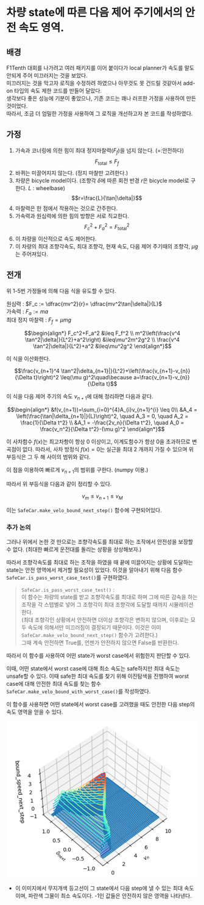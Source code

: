 # 차량 state에 따른 다음 제어 주기에서의 안전 속도 영역.

## 배경
F1Tenth 대회를 나가려고 여러 패키지를 이어 붙이다가 local planner가 속도를 말도 안되게 주어 미끄러지는 것을 보았다.   
미끄러지는 것을 막고자 로직을 수정하려 하였으나 아무것도 못 건드릴 것같아서 add-on 타입의 속도 제한 코드를 만들어 달았다.  
생각보다 좋은 성능에 기분이 좋았으나, 기존 코드는 꽤나 러프한 가정을 사용하여 만든 것이었다.   
따라서, 조금 더 엄밀한 가정을 사용하여 그 로직을 개선하고자 본 코드를 작성하였다.

## 가정
1. 가속과 코너링에 의한 힘이 최대 정지마찰력($F_f$)을 넘지 않는다. (=:안전하다)
$$F_{\text{total}} \leq F_f$$
2. 바퀴는 미끌어지지 않는다. (정지 마찰만 고려한다.)
3. 차량은 bicycle model이다. (조향각 $\delta$에 따른 회전 반경 $r$은 bicycle model로 구한다. $L$ : wheelbase)
$$r=\frac{L}{\tan|\delta|}$$
4. 마찰력은 한 점에서 작용하는 것으로 간주한다. 
5. 가속력과 원심력에 의한 힘의 방향은 서로 직교한다.
$$F_c^2+F_a^2 = F_{\text{total}}^2$$
6. 이 차량을 이산적으로 속도 제어한다.
7. 이 차량의 최대 조향각속도, 최대 조향각, 현재 속도, 다음 제어 주기때의 조향각, $\mu g$는 주어져있다.

## 전개
위 1-5번 가정들에 의해 다음 식을 유도할 수 있다.  

원심력 : $F_c := \dfrac{mv^2}{r}= \dfrac{mv^2\tan|\delta|}{L}$  
가속력 : $F_a := ma$  
최대 정지 마찰력 : $F_f=\mu m g$  

$$\begin{align*}
    F_c^2+F_a^2 &\leq F_f^2 \\
    m^2\left(\frac{v^4 \tan^2|\delta|}{L^2}+a^2\right) &\leq\mu^2m^2g^2 \\
    \frac{v^4 \tan^2|\delta|}{L^2}+a^2 &\leq\mu^2g^2
\end{align*}$$

이 식을 이산화한다.

$$\frac{v_{n+1}^4 \tan^2|\delta_{n+1}|}{L^2}+\left(\frac{v_{n+1}-v_{n}}{\Delta t}\right)^2 \leq(\mu g)^2\quad\because a=\frac{v_{n+1}-v_{n}}{\Delta t}$$

이 식을 다음 제어 주기의 속도 $v_{n+1}$에 대해 정리하면 다음과 같다.

$$\begin{align*}
    &f(v_{n+1})=\sum_{i=0}^{4}A_{i}v_{n+1}^{i} \leq 0\\
    &A_4 = \left(\frac{\tan|\delta_{n+1}|}{L}\right)^2, \quad A_3 = 0, \quad A_2 = \frac{1}{\Delta t^2} \\
    &A_1 = -\frac{2v_n}{\Delta t^2}, \quad A_0 = \frac{v_n^2}{\Delta t^2}-(\mu g)^2
\end{align*}$$

이 사차함수 $f(x)$는 최고차항이 항상 0 이상이고, 이계도함수가 항상 0을 초과하므로 변곡점이 없다. 따라서, 사차 방정식 $f(x)=0$는 실근을 최대 2 개까지 가질 수 있으며 위 부등식은 그 두 해 사이의 범위와 같다.

이 점을 이용하여 빠르게 $v_{n+1}$의 범위를 구한다. (numpy 이용.)

따라서 위 부등식을 다음과 같이 정리할 수 있다.

$$v_m \leq v_{n+1} \leq v_M$$

이는 `SafeCar.make_velo_bound_next_step()` 함수에 구현되어있다.

### 추가 논의
그러나 위에서 논한 것 만으로는 조향각속도를 최대로 하는 조작에서 안전성을 보장할 수 없다. (최대한 빠르게 운전대를 돌리는 상황을 상상해보자.)

따라서 조향각속도를 최대로 하는 조작을 하였을 때 끝에 미끌어지는 상황에 도달하는 state는 안전 영역에서 제거할 필요성이 있었다. 이것을 알아내기 위해 다음 함수 `SafeCar.is_pass_worst_case_test()`를 구현하였다. 

> `SafeCar.is_pass_worst_case_test()` :  
>이 함수는 차량의 state를 받고 조향각속도를 최대로 하며 그에 따른 감속을 하는 조작을 각 스텝별로 넣어 그 조향각이 최대 조향각에 도달할 때까지 시뮬레이션 한다.   
> (최대 조향각인 상황에서 안전하면 더이상 조향각은 변하지 않으며, 이후로는 모두 속도에 의해서만 미끄러짐이 결정되기 때문이다. 이것은 이미 `SafeCar.make_velo_bound_next_step()` 함수가 고려한다.)  
>그때 계속 안전하면 True를, 언젠가 안전하지 않으면 False를 반환한다.

따라서 이 함수를 사용하여 어떤 state가 worst case에서 위험한지 판단할 수 있다. 

이때, 어떤 state에서 worst case에 대해 최소 속도는 safe하지만 최대 속도는 unsafe할 수 있다. 이때 safe한 최대 속도를 찾기 위해 이진탐색을 진행하여 worst case에 대해 안전한 최대 속도를 찾는 함수 `SafeCar.make_velo_bound_with_worst_case()`를 작성하였다.

이 함수를 사용하면 어떤 state에서 worst case를 고려했을 때도 안전한 다음 step의 속도 영역을 얻을 수 있다. 

![](./image/image.png)

- 이 이미지에서 무지개색 등고선이 그 state에서 다음 step에 낼 수 있는 최대 속도이며, 파란색 그물이 최소 속도이다. -1인 값들은 안전하지 않은 영역을 나타낸다.